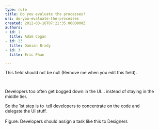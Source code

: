 ```yaml
---
type: rule
title: Do you evaluate the processes?
uri: do-you-evaluate-the-processes
created: 2012-03-16T07:22:35.0000000Z
authors:
- id: 1
  title: Adam Cogan
- id: 23
  title: Damian Brady
- id: 3
  title: Eric Phan

---
```




<span class='intro'> This field should not be null (Remove me when you edit this field). </span>

​ <div><span>Developers too often get bogged down in the UI… instead of staying in the middle tier.</span></div>
<div><span>So the 1st step is to &#160;tell developers to concentrate on the code and delegate the UI stuff.</span></div>
<div><span></span>&#160;<img class="ssw-rteStyle-ImageArea" src="/SoftwareDevelopment/RulestobetterArchitectureandCodeReview/PublishingImages/captureofcss.png" alt="" style="margin&#58;5px;" /><br><span class="ssw-rteStyle-FigureNormal">Figure&#58; Developers should assign a task like this to Designers</span></div>
<span class="ssw-rteStyle-FigureNormal" id="ms-rterangepaste-end"></span>


